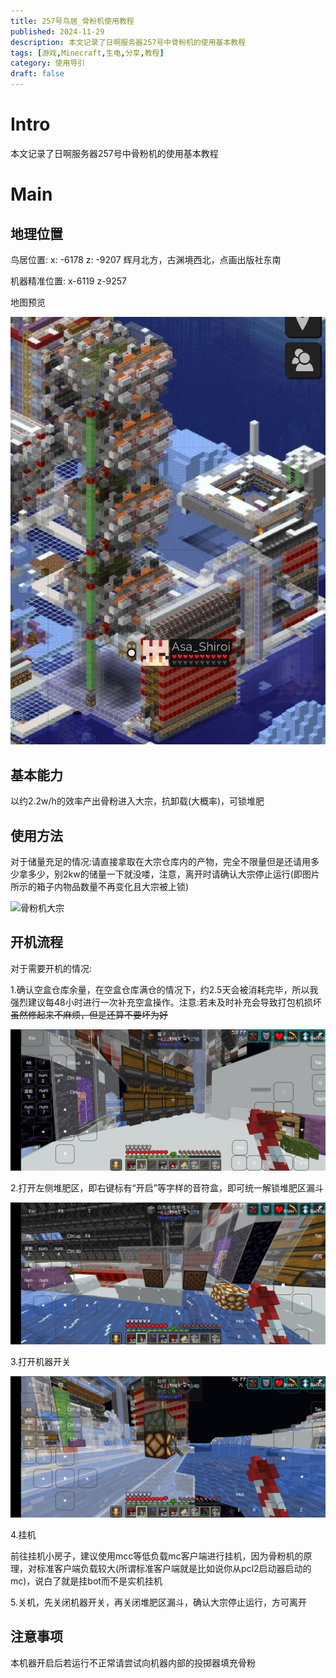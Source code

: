 ```yaml
---
title: 257号鸟居_骨粉机使用教程
published: 2024-11-29
description: 本文记录了日啊服务器257号中骨粉机的使用基本教程
tags: [游戏,Minecraft,生电,分享,教程]
category: 使用导引
draft: false
---
```


# Intro
本文记录了日啊服务器257号中骨粉机的使用基本教程

# Main
## 地理位置 

鸟居位置: x: -6178 z: -9207 辉月北方，古渊境西北，点画出版社东南

机器精准位置: x-6119 z-9257

地图预览

![骨粉机地图预览](./bonemeal_preview.jpg)

## 基本能力

以约2.2w/h的效率产出骨粉进入大宗，抗卸载(大概率)，可锁堆肥

## 使用方法

对于储量充足的情况:请直接拿取在大宗仓库内的产物，完全不限量但是还请用多少拿多少，别2kw的储量一下就没喽，注意，离开时请确认大宗停止运行(即图片所示的箱子内物品数量不再变化且大宗被上锁)

![骨粉机大宗](./)

## 开机流程

对于需要开机的情况:

1.确认空盒仓库余量，在空盒仓库满仓的情况下，约2.5天会被消耗完毕，所以我强烈建议每48小时进行一次补充空盒操作。注意:若未及时补充会导致打包机损坏~~虽然修起来不麻烦，但是还算不要坏为好~~

![空盒仓位置](./空盒仓位置.jpg)

2.打开左侧堆肥区，即右键标有“开启”等字样的音符盒，即可统一解锁堆肥区漏斗

![堆肥区开关](./堆肥区开关.jpg)

3.打开机器开关

![骨粉机开关](./骨粉机开关.jpg)

4.挂机

前往挂机小房子，建议使用mcc等低负载mc客户端进行挂机，因为骨粉机的原理，对标准客户端负载较大(所谓标准客户端就是比如说你从pcl2启动器启动的mc)，说白了就是挂bot而不是实机挂机

5.关机，先关闭机器开关，再关闭堆肥区漏斗，确认大宗停止运行，方可离开

## 注意事项

本机器开启后若运行不正常请尝试向机器内部的投掷器填充骨粉